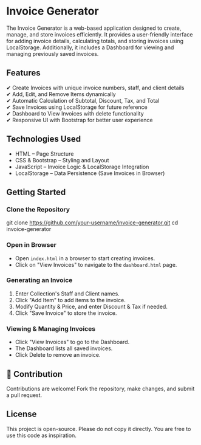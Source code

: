 # Invoice Generator
The Invoice Generator is a web-based application designed to create, manage, and store invoices efficiently. It provides a user-friendly interface for adding invoice details, calculating totals, and storing invoices using LocalStorage. Additionally, it includes a Dashboard for viewing and managing previously saved invoices.

## Features
✔ Create Invoices with unique invoice numbers, staff, and client details  
✔ Add, Edit, and Remove Items dynamically  
✔ Automatic Calculation of Subtotal, Discount, Tax, and Total  
✔ Save Invoices using LocalStorage for future reference  
✔ Dashboard to View Invoices with delete functionality  
✔ Responsive UI with Bootstrap for better user experience  

## Technologies Used
- HTML – Page Structure  
- CSS & Bootstrap – Styling and Layout  
- JavaScript – Invoice Logic & LocalStorage Integration  
- LocalStorage – Data Persistence (Save Invoices in Browser)  

## Getting Started

### Clone the Repository
git clone https://github.com/your-username/invoice-generator.git
cd invoice-generator

### Open in Browser
- Open `index.html` in a browser to start creating invoices.  
- Click on "View Invoices" to navigate to the `dashboard.html` page.  

### Generating an Invoice
1. Enter Collection's Staff and Client names.  
2. Click "Add Item" to add items to the invoice.  
3. Modify Quantity & Price, and enter Discount & Tax if needed.  
4. Click "Save Invoice" to store the invoice.  

### Viewing & Managing Invoices
- Click "View Invoices" to go to the Dashboard.  
- The Dashboard lists all saved invoices.  
- Click Delete to remove an invoice.  

## 🤝 Contribution
Contributions are welcome! Fork the repository, make changes, and submit a pull request.  

## License
This project is open-source. Please do not copy it directly. You are free to use this code as inspiration. 